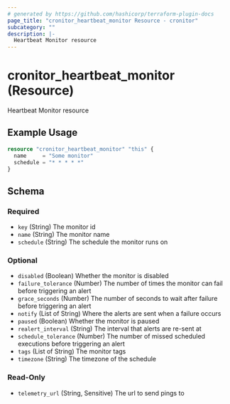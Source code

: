 ```yaml
---
# generated by https://github.com/hashicorp/terraform-plugin-docs
page_title: "cronitor_heartbeat_monitor Resource - cronitor"
subcategory: ""
description: |-
  Heartbeat Monitor resource
---
```


# cronitor_heartbeat_monitor (Resource)

Heartbeat Monitor resource

## Example Usage

```terraform
resource "cronitor_heartbeat_monitor" "this" {
  name     = "Some monitor"
  schedule = "* * * * *"
}
```

<!-- schema generated by tfplugindocs -->
## Schema

### Required

- `key` (String) The monitor id
- `name` (String) The monitor name
- `schedule` (String) The schedule the monitor runs on

### Optional

- `disabled` (Boolean) Whether the monitor is disabled
- `failure_tolerance` (Number) The number of times the monitor can fail before triggering an alert
- `grace_seconds` (Number) The number of seconds to wait after failure before triggering an alert
- `notify` (List of String) Where the alerts are sent when a failure occurs
- `paused` (Boolean) Whether the monitor is paused
- `realert_interval` (String) The interval that alerts are re-sent at
- `schedule_tolerance` (Number) The number of missed scheduled executions before triggering an alert
- `tags` (List of String) The monitor tags
- `timezone` (String) The timezone of the schedule

### Read-Only

- `telemetry_url` (String, Sensitive) The url to send pings to
